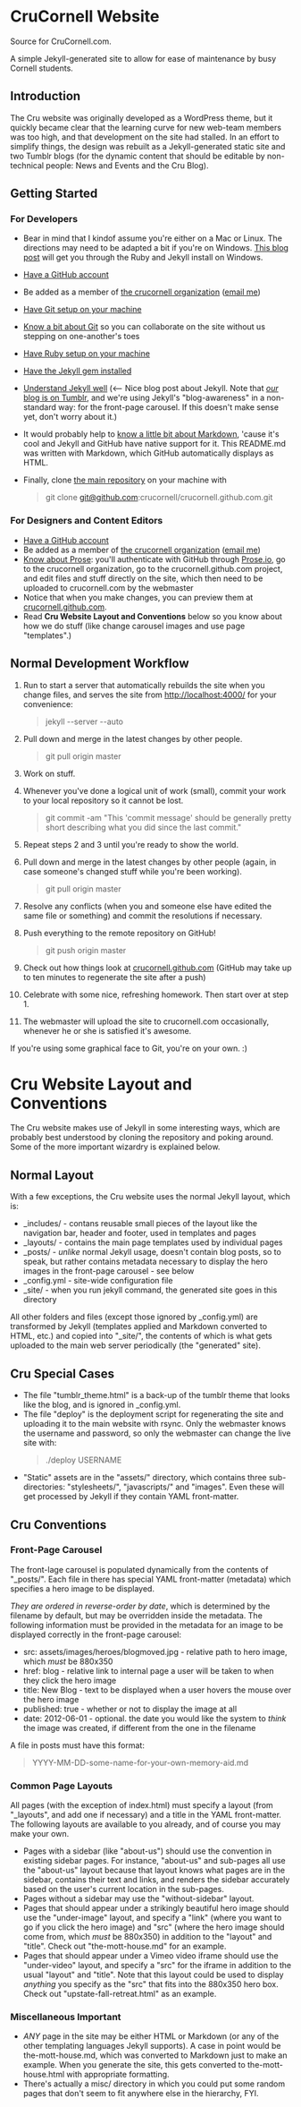 # CruCornell Website

Source for CruCornell.com.

A simple Jekyll-generated site to allow for ease of maintenance by busy Cornell students.

## Introduction

The Cru website was originally developed as a WordPress theme, but it quickly became clear that the learning curve for new web-team members was too high, and that development on the site had stalled. In an effort to simplify things, the design was rebuilt as a Jekyll-generated static site and two Tumblr blogs (for the dynamic content that should be editable by non-technical people: News and Events and the Cru Blog).

## Getting Started

### For Developers

* Bear in mind that I kindof assume you're either on a Mac or Linux. The directions may need to be adapted a bit if you're on Windows. [This blog post](http://blog.ntotten.com/2012/03/02/github-pages-with-jekyll-local-development-on-windows/) will get you through the Ruby and Jekyll install on Windows.
* [Have a GitHub account](https://github.com/signup/free)
* Be added as a member of [the crucornell organization](https://github.com/crucornell) ([email me](mailto:webmaster@crucornell.com))
* [Have Git setup on your machine](https://help.github.com/articles/set-up-git)
* [Know a bit about Git](https://github.com/blog/120-new-to-git/) so you can collaborate on the site without us stepping on one-another's toes
* [Have Ruby setup on your machine](http://www.ruby-lang.org/en/downloads/)
* [Have the Jekyll gem installed](https://github.com/mojombo/jekyll/wiki/install)
* [Understand Jekyll well](http://klepas.org/jekyll-a-static-site-generator/) (<-- Nice blog post about Jekyll. Note that [_our_ blog is on Tumblr](http://crucornell.tumblr.com), and we're using Jekyll's "blog-awareness" in a non-standard way: for the front-page carousel. If this doesn't make sense yet, don't worry about it.)
* It would probably help to [know a little bit about Markdown](http://daringfireball.net/projects/markdown/basics/), 'cause it's cool and Jekyll and GitHub have native support for it. This README.md was written with Markdown, which GitHub automatically displays as HTML.
* Finally, clone [the main repository](https://github.com/crucornell/crucornell.github.com) on your machine with

  > git clone git@github.com:crucornell/crucornell.github.com.git

### For Designers and Content Editors

* [Have a GitHub account](https://github.com/signup/free)
* Be added as a member of [the crucornell organization](https://github.com/crucornell) ([email me](mailto:webmaster@crucornell.com))
* [Know about Prose](http://developmentseed.org/blog/2012/june/25/prose-a-content-editor-for-github/): you'll authenticate with GitHub through [Prose.io](http://prose.io]), go to the crucornell organization, go to the crucornell.github.com project, and edit files and stuff directly on the site, which then need to be uploaded to crucornell.com by the webmaster
* Notice that when you make changes, you can preview them at [crucornell.github.com](http://crucornell.github.com).
* Read **Cru Website Layout and Conventions** below so you know about how we do stuff (like change carousel images and use page "templates".)

## Normal Development Workflow

1. Run to start a server that automatically rebuilds the site when you change files, and serves the site from [http://localhost:4000/](http://localhost:4000/) for your convenience:
   
   > jekyll --server --auto
   
2. Pull down and merge in the latest changes by other people.
   
   > git pull origin master
   
3. Work on stuff.
4. Whenever you've done a logical unit of work (small), commit your work to your local repository so it cannot be lost.
   
   > git commit -am "This 'commit message' should be generally pretty short describing what you did since the last commit."
   
5. Repeat steps 2 and 3 until you're ready to show the world.
6. Pull down and merge in the latest changes by other people (again, in case someone's changed stuff while you're been working).
   
   > git pull origin master
   
7. Resolve any conflicts (when you and someone else have edited the same file or something) and commit the resolutions if necessary.
8. Push everything to the remote repository on GitHub!
   
   > git push origin master
   
9. Check out how things look at [crucornell.github.com](http://crucornell.github.com) (GitHub may take up to ten minutes to regenerate the site after a push) 
10. Celebrate with some nice, refreshing homework. Then start over at step 1.
11. The webmaster will upload the site to crucornell.com occasionally, whenever he or she is satisfied it's awesome.


If you're using some graphical face to Git, you're on your own. :)

# Cru Website Layout and Conventions

The Cru website makes use of Jekyll in some interesting ways, which are probably best understood by cloning the repository and poking around. Some of the more important wizardry is explained below.

## Normal Layout

With a few exceptions, the Cru website uses the normal Jekyll layout, which is:

* _includes/ - contans reusable small pieces of the layout like the navigation bar, header and footer, used in templates and pages
* _layouts/ - contains the main page templates used by individual pages
* _posts/ - *unlike* normal Jekyll usage, doesn't contain blog posts, so to speak, but rather contains metadata necessary to display the hero images in the front-page carousel - see below
* _config.yml - site-wide configuration file
* _site/ - when you run jekyll command, the generated site goes in this directory

All other folders and files (except those ignored by _config.yml) are transformed by Jekyll (templates applied and Markdown converted to HTML, etc.) and copied into "_site/", the contents of which is what gets uploaded to the main web server periodically (the "generated" site).

## Cru Special Cases

* The file "tumblr_theme.html" is a back-up of the tumblr theme that looks like the blog, and is ignored in _config.yml.
* The file "deploy" is the deployment script for regenerating the site and uploading it to the main website with rsync. Only the webmaster knows the username and password, so only the webmaster can change the live site with:
  > ./deploy USERNAME
* "Static" assets are in the "assets/" directory, which contains three sub-directories: "stylesheets/", "javascripts/" and "images". Even these will get processed by Jekyll if they contain YAML front-matter.

## Cru Conventions

### Front-Page Carousel

The front-lage carousel is populated dynamically from the contents of "_posts/". Each file in there has special YAML front-matter (metadata) which specifies a hero image to be displayed.

*They are ordered in reverse-order by date*, which is determined by the filename by default, but may be overridden inside the metadata. The following information must be provided in the metadata for an image to be displayed correctly in the front-page carousel:

* src: assets/images/heroes/blogmoved.jpg - relative path to hero image, which  *must* be 880x350
* href: blog - relative link to internal page a user will be taken to when they click the hero image
* title: New Blog - text to be displayed when a user hovers the mouse over the hero image
* published: true - whether or not to display the image at all
* date: 2012-06-01 - optional. the date you would like the system to *think* the image was created, if different from the one in the filename

A file in posts must have this format:

> YYYY-MM-DD-some-name-for-your-own-memory-aid.md

### Common Page Layouts

All pages (with the exception of index.html) must specify a layout (from "_layouts", and add one if necessary) and a title in the YAML front-matter. The following layouts are available to you already, and of course you may make your own.

* Pages with a sidebar (like "about-us") should use the convention in existing sidebar pages. For instance, "about-us" and sub-pages all use the "about-us" layout because that layout knows what pages are in the sidebar, contains their text and links, and renders the sidebar accurately based on the user's current location in the sub-pages.
* Pages without a sidebar may use the "without-sidebar" layout.
* Pages that should appear under a strikingly beautiful hero image should use the "under-image" layout, and specify a "link" (where you want to go if you click the hero image) and "src" (where the hero image should come from, which *must* be 880x350) in addition to the "layout" and "title". Check out "the-mott-house.md" for an example.
* Pages that should appear under a Vimeo video iframe should use the "under-video" layout, and specify a "src" for the iframe in addition to the usual "layout" and "title". Note that this layout could be used to display *anything* you specify as the "src" that fits into the 880x350 hero box. Check out "upstate-fall-retreat.html" as an example.

### Miscellaneous Important

* *ANY* page in the site may be either HTML or Markdown (or any of the other templating languages Jekyll supports). A case in point would be the-mott-house.md, which was converted to Markdown just to make an example. When you generate the site, this gets converted to the-mott-house.html with appropriate formatting.
* There's actually a misc/ directory in which you could put some random pages that don't seem to fit anywhere else in the hierarchy, FYI.

